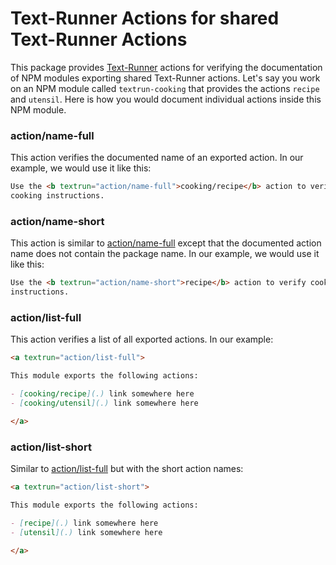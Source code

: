 # Text-Runner Actions for shared Text-Runner Actions

<a textrun="test-setup">

This package provides [Text-Runner](https://github.com/kevgo/text-runner)
actions for verifying the documentation of NPM modules exporting shared
Text-Runner actions. Let's say you work on an NPM module called
`textrun-cooking` that provides the actions `recipe` and `utensil`. Here is how
you would document individual actions inside this NPM module.

</a>

### action/name-full

This action verifies the documented name of an exported action. In our example,
we would use it like this:

<a textrun="run-in-textrunner">

```html
Use the <b textrun="action/name-full">cooking/recipe</b> action to verify
cooking instructions.
```

</a>

### action/name-short

This action is similar to [action/name-full](#action-name-full) except that the
documented action name does not contain the package name. In our example, we
would use it like this:

<a textrun="run-in-textrunner">

```html
Use the <b textrun="action/name-short">recipe</b> action to verify cooking
instructions.
```

</a>

### action/list-full

This action verifies a list of all exported actions. In our example:

<a textrun="run-in-textrunner">

```md
<a textrun="action/list-full">

This module exports the following actions:

- [cooking/recipe](.) link somewhere here
- [cooking/utensil](.) link somewhere here

</a>
```

</a>

### action/list-short

Similar to [action/list-full](#action-list-full) but with the short action
names:

<a textrun="run-in-textrunner">

```md
<a textrun="action/list-short">

This module exports the following actions:

- [recipe](.) link somewhere here
- [utensil](.) link somewhere here

</a>
```

</a>
